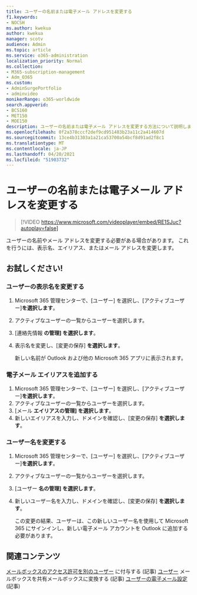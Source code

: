 ```yaml
---
title: ユーザーの名前または電子メール アドレスを変更する
f1.keywords:
- NOCSH
ms.author: kwekua
author: kwekua
manager: scotv
audience: Admin
ms.topic: article
ms.service: o365-administration
localization_priority: Normal
ms.collection:
- M365-subscription-management
- Adm_O365
ms.custom:
- AdminSurgePortfolio
- adminvideo
monikerRange: o365-worldwide
search.appverid:
- BCS160
- MET150
- MOE150
description: ユーザーの名前または電子メール アドレスを変更する方法について説明します。
ms.openlocfilehash: 0f2a378cccf2def9cd951483b23a11c2a414607d
ms.sourcegitcommit: 13ce4b31303a1a21ca53700a54bcf8d91ad2f8c1
ms.translationtype: MT
ms.contentlocale: ja-JP
ms.lasthandoff: 04/20/2021
ms.locfileid: "51903732"
---
```

# <a name="change-a-users-name-or-email-address"></a>ユーザーの名前または電子メール アドレスを変更する

> [!VIDEO https://www.microsoft.com/videoplayer/embed/RE1SJuc?autoplay=false]

ユーザーの名前やメール アドレスを変更する必要がある場合があります。 これを行うには、表示名、エイリアス、またはメール アドレスを変更します。 

## <a name="try-it"></a>お試しください!

### <a name="change-a-users-display-name"></a>ユーザーの表示名を変更する

1. Microsoft 365 管理センターで、[ユーザー] を選択し、[アクティブユーザー]**を選択します**。
1. アクティブなユーザーの一覧からユーザーを選択します。
1. [連絡先情報 **の管理] を選択します**。
1. 表示名を変更し、[変更の保存] **を選択します**。

    新しい名前が Outlook および他の Microsoft 365 アプリに表示されます。

### <a name="add-an-email-alias"></a>電子メール エイリアスを追加する

1. Microsoft 365 管理センターで、[ユーザー] を選択し、[アクティブユーザー]**を選択します**。
1. アクティブなユーザーの一覧からユーザーを選択します。
1. [メール **エイリアスの管理] を選択します**。
1. 新しいエイリアスを入力し、ドメインを確認し、[変更の保存] **を選択します**。

### <a name="change-a-username"></a>ユーザー名を変更する

1. Microsoft 365 管理センターで、[ユーザー] を選択し、[アクティブユーザー]**を選択します**。
1. アクティブなユーザーの一覧からユーザーを選択します。
1. [ユーザー **名の管理] を選択します**。
1. 新しいユーザー名を入力し、ドメインを確認し、[変更の保存] **を選択します**。

    この変更の結果、ユーザーは、この新しいユーザー名を使用して Microsoft 365 にサインインし、新しい電子メール アカウントを Outlook に追加する必要があります。

## <a name="related-content"></a>関連コンテンツ

[メールボックスのアクセス許可を別のユーザー](https://docs.microsoft.com/microsoft-365/admin/add-users/give-mailbox-permissions-to-another-user) に付与する (記事) [ユーザー](https://docs.microsoft.com/microsoft-365/admin/email/convert-user-mailbox-to-shared-mailbox) メールボックスを共有メールボックスに変換する (記事) [ユーザーの電子メール設定](https://docs.microsoft.com/microsoft-365/admin/email/office-365-user-email-settings) (記事)
